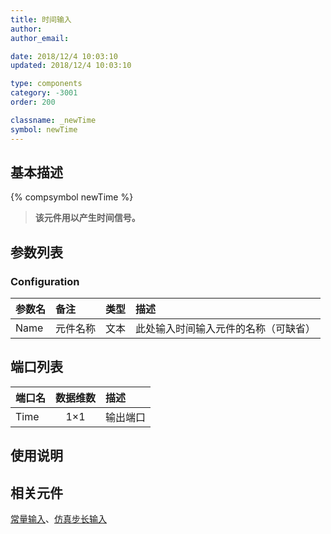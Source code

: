 ```yaml
---
title: 时间输入
author:
author_email:

date: 2018/12/4 10:03:10
updated: 2018/12/4 10:03:10

type: components
category: -3001
order: 200

classname: _newTime
symbol: newTime
---
```


## 基本描述

{% compsymbol newTime %}

> **该元件用以产生时间信号。**

## 参数列表

### Configuration

| 参数名 | 备注     | 类型 | 描述                                 |
| :----- | :------- | :--: | :----------------------------------- |
| Name   | 元件名称 | 文本 | 此处输入时间输入元件的名称（可缺省） |

## 端口列表

| 端口名 | 数据维数 | 描述     |
| :----- | :------: | :------- |
| Time   |   1×1    | 输出端口 |

## 使用说明

## 相关元件

[常量输入](comp_newConstant.html)、[仿真步长输入](comp_newDeltaT.html)
